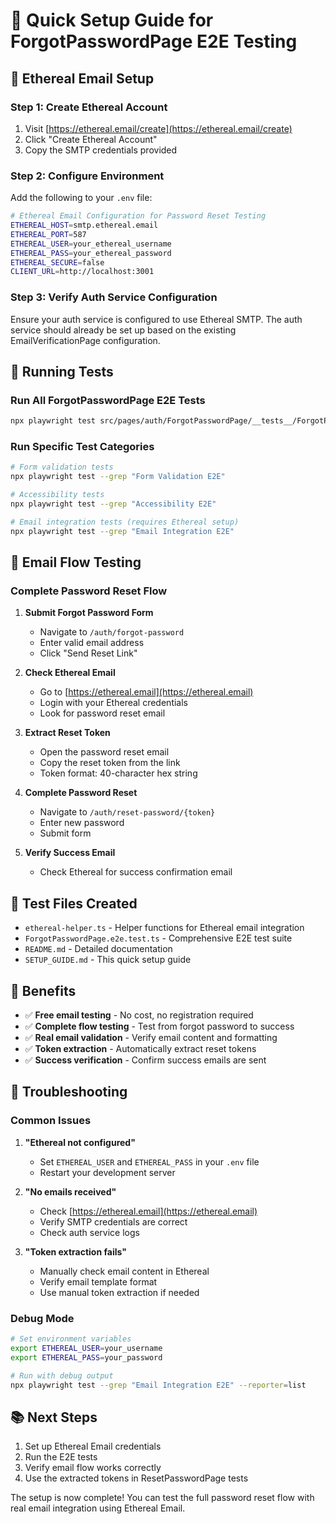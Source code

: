 # 🚀 Quick Setup Guide for ForgotPasswordPage E2E Testing

## 📧 Ethereal Email Setup

### Step 1: Create Ethereal Account

1. Visit [https://ethereal.email/create](https://ethereal.email/create)
2. Click "Create Ethereal Account"
3. Copy the SMTP credentials provided

### Step 2: Configure Environment

Add the following to your `.env` file:

```bash
# Ethereal Email Configuration for Password Reset Testing
ETHEREAL_HOST=smtp.ethereal.email
ETHEREAL_PORT=587
ETHEREAL_USER=your_ethereal_username
ETHEREAL_PASS=your_ethereal_password
ETHEREAL_SECURE=false
CLIENT_URL=http://localhost:3001
```

### Step 3: Verify Auth Service Configuration

Ensure your auth service is configured to use Ethereal SMTP. The auth service should already be set up based on the existing EmailVerificationPage configuration.

## 🧪 Running Tests

### Run All ForgotPasswordPage E2E Tests

```bash
npx playwright test src/pages/auth/ForgotPasswordPage/__tests__/ForgotPasswordPage.e2e.test.ts
```

### Run Specific Test Categories

```bash
# Form validation tests
npx playwright test --grep "Form Validation E2E"

# Accessibility tests
npx playwright test --grep "Accessibility E2E"

# Email integration tests (requires Ethereal setup)
npx playwright test --grep "Email Integration E2E"
```

## 📧 Email Flow Testing

### Complete Password Reset Flow

1. **Submit Forgot Password Form**
   - Navigate to `/auth/forgot-password`
   - Enter valid email address
   - Click "Send Reset Link"

2. **Check Ethereal Email**
   - Go to [https://ethereal.email](https://ethereal.email)
   - Login with your Ethereal credentials
   - Look for password reset email

3. **Extract Reset Token**
   - Open the password reset email
   - Copy the reset token from the link
   - Token format: 40-character hex string

4. **Complete Password Reset**
   - Navigate to `/auth/reset-password/{token}`
   - Enter new password
   - Submit form

5. **Verify Success Email**
   - Check Ethereal for success confirmation email

## 🔧 Test Files Created

- `ethereal-helper.ts` - Helper functions for Ethereal email integration
- `ForgotPasswordPage.e2e.test.ts` - Comprehensive E2E test suite
- `README.md` - Detailed documentation
- `SETUP_GUIDE.md` - This quick setup guide

## 🎯 Benefits

- ✅ **Free email testing** - No cost, no registration required
- ✅ **Complete flow testing** - Test from forgot password to success
- ✅ **Real email validation** - Verify email content and formatting
- ✅ **Token extraction** - Automatically extract reset tokens
- ✅ **Success verification** - Confirm success emails are sent

## 🚨 Troubleshooting

### Common Issues

1. **"Ethereal not configured"**
   - Set `ETHEREAL_USER` and `ETHEREAL_PASS` in your `.env` file
   - Restart your development server

2. **"No emails received"**
   - Check [https://ethereal.email](https://ethereal.email)
   - Verify SMTP credentials are correct
   - Check auth service logs

3. **"Token extraction fails"**
   - Manually check email content in Ethereal
   - Verify email template format
   - Use manual token extraction if needed

### Debug Mode

```bash
# Set environment variables
export ETHEREAL_USER=your_username
export ETHEREAL_PASS=your_password

# Run with debug output
npx playwright test --grep "Email Integration E2E" --reporter=list
```

## 📚 Next Steps

1. Set up Ethereal Email credentials
2. Run the E2E tests
3. Verify email flow works correctly
4. Use the extracted tokens in ResetPasswordPage tests

The setup is now complete! You can test the full password reset flow with real email integration using Ethereal Email.
